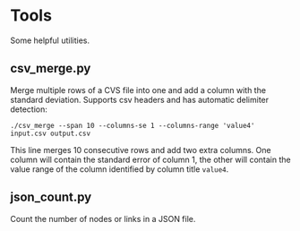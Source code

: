 # Tools

Some helpful utilities.

## csv_merge.py

Merge multiple rows of a CVS file into one and add a column with the standard deviation.
Supports csv headers and has automatic delimiter detection:

```
./csv_merge --span 10 --columns-se 1 --columns-range 'value4' input.csv output.csv
```

This line merges 10 consecutive rows and add two extra columns. One column will contain the standard error of column 1, the other will contain the value range of the column identified by column title `value4`.

## json_count.py

Count the number of nodes or links in a JSON file.
